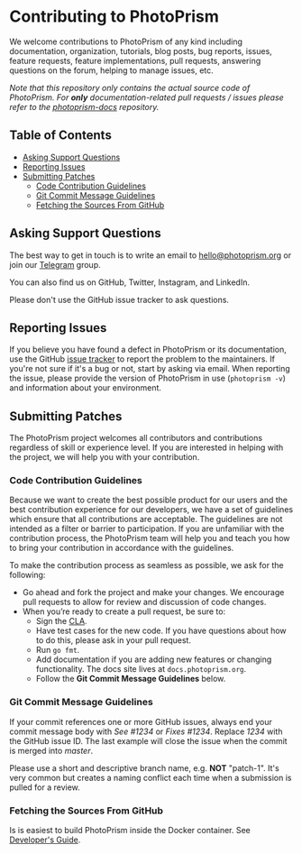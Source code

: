 # Contributing to PhotoPrism

We welcome contributions to PhotoPrism of any kind including documentation,
organization, tutorials, blog posts, bug reports, issues, feature requests,
feature implementations, pull requests, answering questions on the forum,
helping to manage issues, etc.

*Note that this repository only contains the actual source code of PhotoPrism. For **only** documentation-related pull requests / issues please refer to the [photoprism-docs](https://github.com/photoprism/photoprism-docs) repository.*

## Table of Contents

* [Asking Support Questions](#asking-support-questions)
* [Reporting Issues](#reporting-issues)
* [Submitting Patches](#submitting-patches)
  * [Code Contribution Guidelines](#code-contribution-guidelines)
  * [Git Commit Message Guidelines](#git-commit-message-guidelines)
  * [Fetching the Sources From GitHub](#fetching-the-sources-from-github)

## Asking Support Questions

The best way to get in touch is to write an email to hello@photoprism.org or join our [Telegram](https://t.me/joinchat/B8AmeBAUEugGszzuklsj5w) group.

You can also find us on GitHub, Twitter, Instagram, and LinkedIn.

Please don't use the GitHub issue tracker to ask questions.

## Reporting Issues

If you believe you have found a defect in PhotoPrism or its documentation, use
the GitHub [issue tracker](https://github.com/photoprism/photoprism/issues) to report
the problem to the maintainers. If you're not sure if it's a bug or not,
start by asking via email.
When reporting the issue, please provide the version of PhotoPrism in use (`photoprism -v`) and information about your environment.

## Submitting Patches

The PhotoPrism project welcomes all contributors and contributions regardless of skill or experience level. If you are interested in helping with the project, we will help you with your contribution.

### Code Contribution Guidelines

Because we want to create the best possible product for our users and the best contribution experience for our developers, we have a set of guidelines which ensure that all contributions are acceptable. The guidelines are not intended as a filter or barrier to participation. If you are unfamiliar with the contribution process, the PhotoPrism team will help you and teach you how to bring your contribution in accordance with the guidelines.

To make the contribution process as seamless as possible, we ask for the following:

* Go ahead and fork the project and make your changes. We encourage pull requests to allow for review and discussion of code changes.
* When you’re ready to create a pull request, be sure to:
    * Sign the [CLA](https://cla-assistant.io/photoprism/photoprism).
    * Have test cases for the new code. If you have questions about how to do this, please ask in your pull request.
    * Run `go fmt`.
    * Add documentation if you are adding new features or changing functionality.  The docs site lives at `docs.photoprism.org`.
    * Follow the **Git Commit Message Guidelines** below.

### Git Commit Message Guidelines

If your commit references one or more GitHub issues, always end your commit message body with *See #1234* or *Fixes #1234*.
Replace *1234* with the GitHub issue ID. The last example will close the issue when the commit is merged into *master*.

Please use a short and descriptive branch name, e.g. **NOT** "patch-1". It's very common but creates a naming conflict each time when a submission is pulled for a review.

###  Fetching the Sources From GitHub

Is is easiest to build PhotoPrism inside the Docker container. See [Developer's Guide](https://github.com/photoprism/photoprism/wiki).